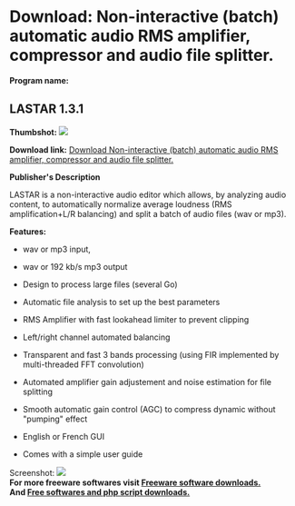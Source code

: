 # Download: Non-interactive (batch) automatic audio RMS amplifier, compressor and audio file splitter.

**Program name:**

## LASTAR 1.3.1

  
**Thumbshot:** ![](http://www.freewarefiles.com/screenshot/lastar_md.jpg)   
  
**Download link:** [Download Non-interactive (batch) automatic audio RMS amplifier, compressor and audio file splitter.](http://freesoftwares.boysofts.com/LASTAR_program_64717.html)  
  


**Publisher's Description**  
  


LASTAR is a non-interactive audio editor which allows, by analyzing audio content, to automatically normalize average loudness (RMS amplification+L/R balancing) and split a batch of audio files (wav or mp3). 

**Features:**

  * wav or mp3 input,  

  * wav or 192 kb/s mp3 output  

  * Design to process large files (several Go)  

  * Automatic file analysis to set up the best parameters  

  * RMS Amplifier with fast lookahead limiter to prevent clipping  

  * Left/right channel automated balancing  

  * Transparent and fast 3 bands processing (using FIR implemented by multi-threaded FFT convolution)  

  * Automated amplifier gain adjustement and noise estimation for file splitting  

  * Smooth automatic gain control (AGC) to compress dynamic without "pumping" effect  

  * English or French GUI  

  * Comes with a simple user guide  


  
  
Screenshot: ![](http://www.freewarefiles.com/screenshot/lastar.jpg)   
**For more freeware softwares visit [Freeware software downloads.](http://freesoftwares.boysofts.com/)**   
**And [Free softwares and php script downloads.](http://www.boysofts.com/)**
